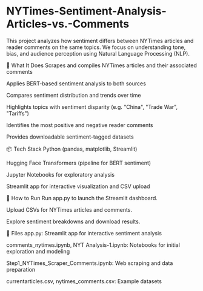 # NYTimes-Sentiment-Analysis-Articles-vs.-Comments
This project analyzes how sentiment differs between NYTimes articles and reader comments on the same topics. We focus on understanding tone, bias, and audience perception using Natural Language Processing (NLP).

🧠 What It Does
Scrapes and compiles NYTimes articles and their associated comments

Applies BERT-based sentiment analysis to both sources

Compares sentiment distribution and trends over time

Highlights topics with sentiment disparity (e.g. "China", "Trade War", "Tariffs")

Identifies the most positive and negative reader comments

Provides downloadable sentiment-tagged datasets

📦 Tech Stack
Python (pandas, matplotlib, Streamlit)

Hugging Face Transformers (pipeline for BERT sentiment)

Jupyter Notebooks for exploratory analysis

Streamlit app for interactive visualization and CSV upload

🚀 How to Run
Run app.py to launch the Streamlit dashboard.

Upload CSVs for NYTimes articles and comments.

Explore sentiment breakdowns and download results.

📁 Files
app.py: Streamlit app for interactive sentiment analysis

comments_nytimes.ipynb, NYT Analysis-1.ipynb: Notebooks for initial exploration and modeling

Step1_NYTimes_Scraper_Comments.ipynb: Web scraping and data preparation

currentarticles.csv, nytimes_comments.csv: Example datasets
